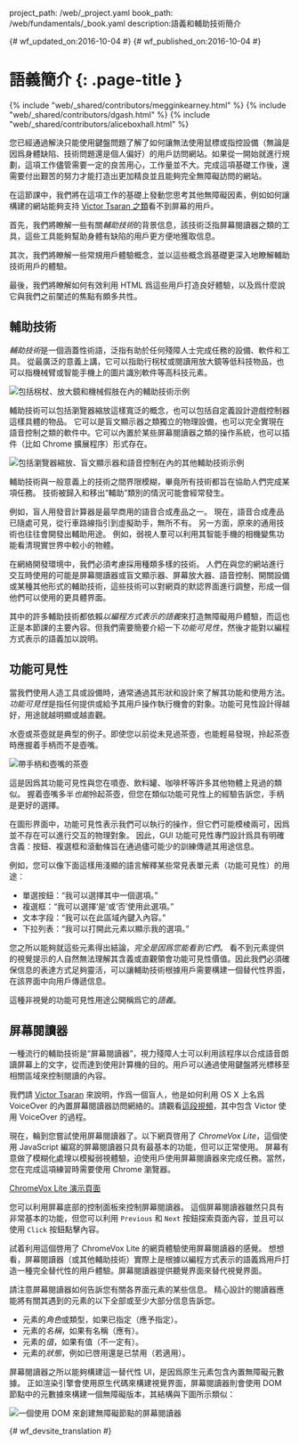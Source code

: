 project_path: /web/_project.yaml
book_path: /web/fundamentals/_book.yaml
description:語義和輔助技術簡介


{# wf_updated_on:2016-10-04 #}
{# wf_published_on:2016-10-04 #}

# 語義簡介 {: .page-title }

{% include "web/_shared/contributors/megginkearney.html" %}
{% include "web/_shared/contributors/dgash.html" %}
{% include "web/_shared/contributors/aliceboxhall.html" %}



您已經通過解決只能使用鍵盤問題了解了如何讓無法使用鼠標或指控設備（無論是因爲身體缺陷、技術問題還是個人偏好）的用戶訪問網站。如果從一開始就進行規劃，這項工作儘管需要一定的良苦用心，工作量並不大。完成這項基礎工作後，還需要付出艱苦的努力才能打造出更加精良並且能夠完全無障礙訪問的網站。


在這節課中，我們將在這項工作的基礎上發動您思考其他無障礙因素，例如如何讓構建的網站能夠支持 [Victor Tsaran 之類](/web/fundamentals/accessibility/#understanding-users-diversity)看不到屏幕的用戶。




首先，我們將瞭解一些有關*輔助技術*的背景信息，該技術泛指屏幕閱讀器之類的工具，這些工具能夠幫助身體有缺陷的用戶更方便地獲取信息。



其次，我們將瞭解一些常規用戶體驗概念，並以這些概念爲基礎更深入地瞭解輔助技術用戶的體驗。


最後，我們將瞭解如何有效利用 HTML 爲這些用戶打造良好體驗，以及爲什麼說它與我們之前闡述的焦點有頗多共性。



## 輔助技術

*輔助技術*是一個涵蓋性術語，泛指有助於任何殘障人士完成任務的設備、軟件和工具。
從最廣泛的意義上講，它可以指助行柺杖或閱讀用放大鏡等低科技物品，也可以指機械臂或智能手機上的圖片識別軟件等高科技元素。




![包括柺杖、放大鏡和機械假肢在內的輔助技術示例](imgs/assistive-tech1.png)


輔助技術可以包括瀏覽器縮放這樣寬泛的概念，也可以包括自定義設計遊戲控制器這樣具體的物品。
它可以是盲文顯示器之類獨立的物理設備，也可以完全實現在語音控制之類的軟件中。它可以內置於某些屏幕閱讀器之類的操作系統，也可以插件（比如 Chrome 擴展程序）形式存在。


![包括瀏覽器縮放、盲文顯示器和語音控制在內的其他輔助技術示例](imgs/assistive-tech2.png)


輔助技術與一般意義上的技術之間界限模糊，畢竟所有技術都旨在協助人們完成某項任務。
技術被歸入和移出“輔助”類別的情況可能會經常發生。


例如，盲人用發音計算器是最早商用的語音合成產品之一。
現在，語音合成產品已隨處可見，從行車路線指引到虛擬助手，無所不有。
另一方面，原來的通用技術也往往會開發出輔助用途。
例如，弱視人羣可以利用其智能手機的相機變焦功能看清現實世界中較小的物體。



在網絡開發環境中，我們必須考慮採用種類多樣的技術。
人們在與您的網站進行交互時使用的可能是屏幕閱讀器或盲文顯示器、屏幕放大器、語音控制、開關設備或某種其他形式的輔助技術，這些技術可以對網頁的默認界面進行調整，形成一個他們可以使用的更具體界面。




其中的許多輔助技術都依賴*以編程方式表示的語義*來打造無障礙用戶體驗，而這也正是本節課的主要內容。但我們需要簡要介紹一下*功能可見性*，然後才能對以編程方式表示的語義加以說明。


## 功能可見性

當我們使用人造工具或設備時，通常通過其形狀和設計來了解其功能和使用方法。
*功能可見性*是指任何提供或給予其用戶操作執行機會的對象。功能可見性設計得越好，用途就越明顯或越直觀。



水壺或茶壺就是典型的例子。即使您以前從未見過茶壺，也能輕易發現，拎起茶壺時應握着手柄而不是壺嘴。



![帶手柄和壺嘴的茶壺](imgs/teapot.png)

這是因爲其功能可見性與您在噴壺、飲料罐、咖啡杯等許多其他物體上見過的類似。
握着壺嘴多半*也能*拎起茶壺，但您在類似功能可見性上的經驗告訴您，手柄是更好的選擇。



在圖形界面中，功能可見性表示我們可以執行的操作，但它們可能模棱兩可，因爲並不存在可以進行交互的物理對象。
因此，GUI 功能可見性專門設計爲具有明確含義：按鈕、複選框和滾動條旨在通過儘可能少的訓練傳遞其用途信息。




例如，您可以像下面這樣用淺顯的語言解釋某些常見表單元素（功能可見性）的用途：


 - 單選按鈕：“我可以選擇其中一個選項。”
 - 複選框：“我可以選擇‘是’或‘否’使用此選項。”
 - 文本字段：“我可以在此區域內鍵入內容。”
 - 下拉列表：“我可以打開此元素以顯示我的選項。”

您之所以能夠就這些元素得出結論，*完全是因爲您能看到它們*。
看不到元素提供的視覺提示的人自然無法理解其含義或直觀領會功能可見性價值。因此我們必須確保信息的表達方式足夠靈活，可以讓輔助技術根據用戶需要構建一個替代性界面，在該界面中向用戶傳遞信息。





這種非視覺的功能可見性用途公開稱爲它的*語義*。

## 屏幕閱讀器

一種流行的輔助技術是“屏幕閱讀器”，視力殘障人士可以利用該程序以合成語音朗讀屏幕上的文字，從而達到使用計算機的目的。用戶可以通過使用鍵盤將光標移至相關區域來控制閱讀的內容。


我們請 [Victor Tsaran](/web/fundamentals/accessibility/#understanding-users-diversity) 來說明，作爲一個盲人，他是如何利用 OS X 上名爲 VoiceOver 的內置屏幕閱讀器訪問網絡的。請觀看[這段視頻](https://www.youtube.com/watch?v=QW_dUs9D1oQ)，其中包含 Victor 使用 VoiceOver 的過程。


現在，輪到您嘗試使用屏幕閱讀器了。以下網頁啓用了 *ChromeVox Lite*，這個使用 JavaScript 編寫的屏幕閱讀器只具有最基本的功能，但可以正常使用。
屏幕有意做了模糊化處理以模擬弱視體驗，迫使用戶使用屏幕閱讀器來完成任務。當然，您在完成這項練習時需要使用 Chrome 瀏覽器。


[ChromeVox Lite 演示頁面](http://udacity.github.io/ud891/lesson3-semantics-built-in/02-chromevox-lite/)

您可以利用屏幕底部的控制面板來控制屏幕閱讀器。
這個屏幕閱讀器雖然只具有非常基本的功能，但您可以利用 `Previous` 和 `Next` 按鈕探索頁面內容，並且可以使用 `Click` 按鈕點擊內容。



試着利用這個啓用了 ChromeVox Lite 的網頁體驗使用屏幕閱讀器的感覺。
想想看，屏幕閱讀器（或其他輔助技術）實際上是根據以編程方式表示的語義爲用戶打造一種完全替代性的用戶體驗。屏幕閱讀器提供聽覺界面來替代視覺界面。


請注意屏幕閱讀器如何告訴您有關各界面元素的某些信息。
精心設計的閱讀器應能將有關其遇到的元素的以下全部或至少大部分信息告訴您。


 - 元素的*角色*或類型，如果已指定（應予指定）。
 - 元素的*名稱*，如果有名稱（應有）。
 - 元素的*值*，如果有值（不一定有）。
 - 元素的*狀態*，例如已啓用還是已禁用（若適用）。


屏幕閱讀器之所以能夠構建這一替代性 UI，是因爲原生元素包含內置無障礙元數據。
正如渲染引擎會使用原生代碼來構建視覺界面，屏幕閱讀器則會使用 DOM 節點中的元數據來構建一個無障礙版本，其結構與下圖所示類似：

![一個使用 DOM 來創建無障礙節點的屏幕閱讀器](imgs/nativecodetoacc.png)


{# wf_devsite_translation #}
